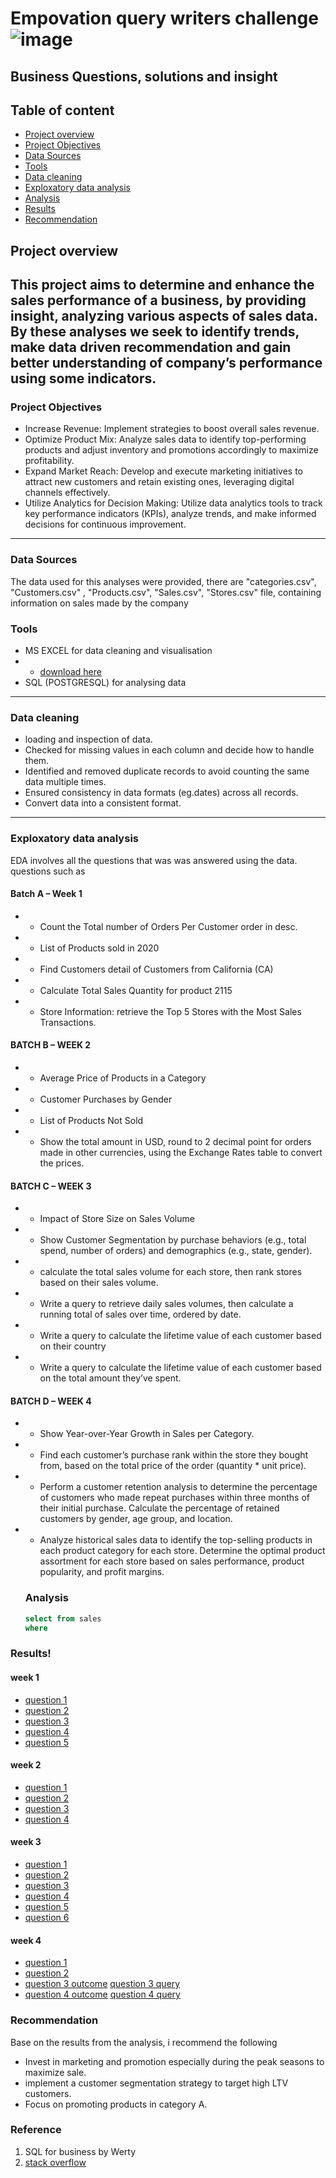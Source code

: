 # Empovation query writers challenge   ![image](https://github.com/Helnfra/Empovation_SQL_Challenge/assets/138709761/dad7cd63-7a55-4e9f-8607-8a24fef60105)

Business Questions, solutions and insight
---

## Table of content
- [Project overview](Project-overview)
- [Project Objectives](Project-Objectives)
- [Data Sources](Data-Sources)
- [Tools](Tools)
- [Data cleaning](Data-cleaning)
- [Exploxatory data analysis](Exploxatory-data-analysis)
- [Analysis](Analysis)
- [Results](Results)
- [Recommendation](Recommendation)


## Project overview
This project aims to determine and enhance the sales performance of a business, by providing insight, analyzing various aspects of sales data. By these analyses we seek to identify trends, make data driven recommendation and gain better understanding of company’s performance using some indicators. 
---

### Project Objectives
- Increase Revenue: Implement strategies to boost overall sales revenue.
- Optimize Product Mix: Analyze sales data to identify top-performing products and adjust inventory and promotions accordingly to maximize profitability.
- Expand Market Reach: Develop and execute marketing initiatives to attract new customers and retain existing ones, leveraging digital channels effectively.
- Utilize Analytics for Decision Making: Utilize data analytics tools to track key performance indicators (KPIs), analyze trends, and make informed decisions for continuous improvement.
---

### Data Sources
The data used for this analyses were provided, there are "categories.csv", "Customers.csv" , "Products.csv", "Sales.csv", "Stores.csv" file, containing information on sales made by the company


### Tools
- MS EXCEL for data cleaning and visualisation
-   - [download here]()
- SQL (POSTGRESQL) for analysing data
---

### Data cleaning
- loading and inspection of data.
- Checked for missing values in each column and decide how to handle them.
- Identified and removed duplicate records to avoid counting the same data multiple times.
- Ensured consistency in data formats (eg.dates) across all records.
- Convert data into a consistent format.
---

### Exploxatory data analysis
EDA involves all the questions that was was answered using the data. questions such as 
#### Batch A – Week 1
-	- Count the Total number of Orders Per Customer order in desc.
- - List of Products sold in 2020
- - Find Customers detail of Customers from California (CA)
- - Calculate Total Sales Quantity for product 2115
- - Store Information: retrieve the Top 5 Stores with the Most Sales Transactions.
#### BATCH B – WEEK 2
- - Average Price of Products in a Category
- - Customer Purchases by Gender
- - List of Products Not Sold
- - Show the total amount in USD, round to 2 decimal point for orders made in other currencies, using the Exchange Rates table to convert the prices.
#### BATCH C – WEEK 3
- - Impact of Store Size on Sales Volume
- - Show Customer Segmentation by purchase behaviors (e.g., total spend, number of orders) and demographics (e.g., state, gender).
- - calculate the total sales volume for each store, then rank stores based on their sales volume.
- - Write a query to retrieve daily sales volumes, then calculate a running total of sales over time, ordered by date.
- - Write a query to calculate the lifetime value of each customer based on their country
- - Write a query to calculate the lifetime value of each customer based on the total amount they’ve spent.
#### BATCH D – WEEK 4
-  - Show Year-over-Year Growth in Sales per Category.
-  - Find each customer’s purchase rank within the store they bought from, based on the total price of the order (quantity * unit price).
- - Perform a customer retention analysis to determine the percentage of customers who made repeat purchases within three months of their initial purchase. Calculate the percentage of retained customers by gender, age group, and location.
- - Analyze historical sales data to identify the top-selling products in each product category for each store.  Determine the optimal product assortment for each store based on sales performance, product popularity, and profit margins.



  ### Analysis
  ```sql
  select from sales
  where


### Results!
#### week 1
- [question 1](https://github.com/Helnfra/Empovation_SQL_Challenge/assets/138709761/759b9a73-9f49-438c-a119-5323d03e0987)
- [question 2](https://github.com/Helnfra/Empovation_SQL_Challenge/assets/138709761/1b1368e0-e1e9-4ce4-ac3d-c9b8625d97e6)
- [question 3](https://github.com/Helnfra/Empovation_SQL_Challenge/assets/138709761/8e6b0da0-13a1-4866-88b7-bcb1f51962c6)
- [question 4](https://github.com/Helnfra/Empovation_SQL_Challenge/assets/138709761/792e0bd0-741e-478f-a830-001eda56e116)
- [question 5](https://github.com/Helnfra/Empovation_SQL_Challenge/assets/138709761/ccd25c41-1221-48a0-be7d-ab7c845c7f78)

#### week 2
- [question 1](https://github.com/Helnfra/Empovation_SQL_Challenge/assets/138709761/4305de7a-6e80-46fd-a8af-6ebb5695f70f)
- [question 2](https://github.com/Helnfra/Empovation_SQL_Challenge/assets/138709761/edc126ef-ce88-43f8-bd55-3547aae89c2b)
- [question 3](https://github.com/Helnfra/Empovation_SQL_Challenge/assets/138709761/7f30dca1-3bd0-47a2-a4aa-8f6ccce88aac)
- [question 4](https://github.com/Helnfra/Empovation_SQL_Challenge/assets/138709761/253a3c17-86cb-4312-89f2-c1ec4fdb5ed4)

#### week 3
- [question 1](https://github.com/Helnfra/Empovation_SQL_Challenge/assets/138709761/d1b7fb65-6dee-4d8e-8316-6f1c0f17b2e7)
- [question 2](https://github.com/Helnfra/Empovation_SQL_Challenge/assets/138709761/59fe3e7c-e441-4175-ae2f-2d93ae8be422)
- [question 3](https://github.com/Helnfra/Empovation_SQL_Challenge/assets/138709761/21db859f-0ce7-420b-8472-a4ee9cc94797)
- [question 4](https://github.com/Helnfra/Empovation_SQL_Challenge/assets/138709761/9830b624-8c28-463e-86d6-6ef5bb3e1b6c)
- [question 5](https://github.com/Helnfra/Empovation_SQL_Challenge/assets/138709761/1f2f7227-ccc4-4b38-9171-34e6b9a3b94c)
- [question 6](https://github.com/Helnfra/Empovation_SQL_Challenge/assets/138709761/52c1b470-329b-4982-b90e-46030a23e746)

#### week 4
- [question 1](https://github.com/Helnfra/Empovation_SQL_Challenge/assets/138709761/76d203da-052c-4b40-bf15-5015a943469a)
- [question 2](https://github.com/Helnfra/Empovation_SQL_Challenge/assets/138709761/95ccc4e8-718d-4e1b-9c6d-68c61704449c)
- [question 3 outcome](https://github.com/Helnfra/Empovation_SQL_Challenge/assets/138709761/86d60f8c-ceb2-4322-b0bc-45bb344f9c43) [question 3 query](https://github.com/Helnfra/Empovation_SQL_Challenge/assets/138709761/39ca6fc3-7983-4e26-906f-8494afee2299)
- [question 4 outcome](https://github.com/Helnfra/Empovation_SQL_Challenge/assets/138709761/902c859a-d086-45c5-9a74-2f8a80f5b6e7) [question 4 query](https://github.com/Helnfra/Empovation_SQL_Challenge/assets/138709761/6b93debb-40e7-4b1d-86b7-ad07ff7786a3)


### Recommendation
Base on the results from the analysis, i recommend the following
- Invest in marketing and promotion especially during the peak seasons to maximize sale.
- implement a customer segmentation strategy to target high LTV customers.
- Focus on promoting products in category A.


### Reference
1. SQL for business by Werty
2. [stack overflow]()

  
